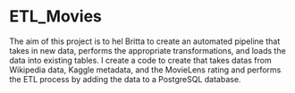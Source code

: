 # ETL_Movies

The aim of this project is to hel Britta to create an automated pipeline that takes in new data, performs the appropriate transformations, and loads the data into existing tables. I create a code to create that takes datas from Wikipedia data, Kaggle metadata, and the MovieLens rating and performs the ETL process by adding the data to a PostgreSQL database.
